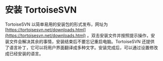 # 安装 TortoiseSVN

TortoiseSVN 以简单易用的安装包的形式发布，网址为 [https://tortoisesvn.net/downloads.html](https://tortoisesvn.net/downloads.html) 。双击安装文件并按照提示操作，安装文件会解决其余的事情，安装结束后不要忘记重启电脑。TortoiseSVN 还提供了语言补丁，它可以将用户界面翻译成多种文字。安装完成后，可以通过设置修改成已经安装的语言。
